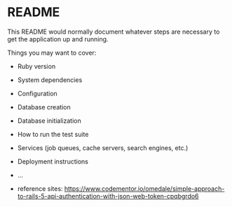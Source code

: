 # README

This README would normally document whatever steps are necessary to get the
application up and running.

Things you may want to cover:

* Ruby version

* System dependencies

* Configuration

* Database creation

* Database initialization

* How to run the test suite

* Services (job queues, cache servers, search engines, etc.)

* Deployment instructions

* ...
- reference sites: https://www.codementor.io/omedale/simple-approach-to-rails-5-api-authentication-with-json-web-token-cpqbgrdo6

